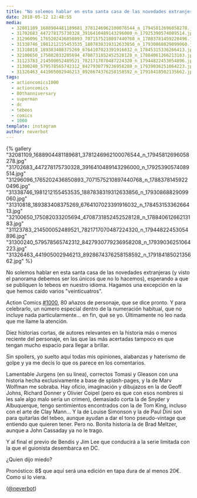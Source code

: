 ```yaml
---
title: "No solemos hablar en esta santa casa de las novedades extranjeras (y visto el panorama debemos ser los únicos que no lo hacemos), esperando a que se publiquen lo tebeos en nuestro idioma"
date: 2018-05-12 12:48:55
media: 
  - 32081109_1688904481189681_3781246962100076544_n_17945812696058278.jpg
  - 31702683_447278175730328_3916410489143296000_n_17925390574089514.jpg
  - 31296096_1765202436850893_7071575210897440768_n_17883781459220496.jpg
  - 31338746_1981212155453535_1887838319312633856_n_17930868829099060.jpg
  - 31310818_189383408375269_6764107023391916032_n_17845315336266413.jpg
  - 32100650_175082033205694_4708731852452528128_n_17884061266213183.jpg
  - 31123783_214500052489521_7821717070487224320_n_17944822453054896.jpg
  - 31300240_579578565742312_8427930779236958208_n_17939036251064223.jpg
  - 31326463_441905002946213_8928674376258158592_n_17918418502135662.jpg
tags: 
  - actioncomics1000
  - actioncomics
  - 80thanniversary
  - superman
  - dc
  - tebeos
  - comics
  - 1000
template: instagram
author: neverbot
---
```


{% gallery "32081109_1688904481189681_3781246962100076544_n_17945812696058278.jpg" "31702683_447278175730328_3916410489143296000_n_17925390574089514.jpg" "31296096_1765202436850893_7071575210897440768_n_17883781459220496.jpg" "31338746_1981212155453535_1887838319312633856_n_17930868829099060.jpg" "31310818_189383408375269_6764107023391916032_n_17845315336266413.jpg" "32100650_175082033205694_4708731852452528128_n_17884061266213183.jpg" "31123783_214500052489521_7821717070487224320_n_17944822453054896.jpg" "31300240_579578565742312_8427930779236958208_n_17939036251064223.jpg" "31326463_441905002946213_8928674376258158592_n_17918418502135662.jpg" %}

No solemos hablar en esta santa casa de las novedades extranjeras (y visto el panorama debemos ser los únicos que no lo hacemos), esperando a que se publiquen lo tebeos en nuestro idioma. Hagamos una excepción en la que hemos caído varios "veinticuatros".

Action Comics [#1000](/tags/1000), 80 añazos de personaje, que se dice pronto. Y para celebrarlo, un número especial dentro de la numeración habitual, que no incluye nada particularmente... en fin, qué se yo. Últimamente no leo nada que me llame la atención.

Diez historias cortas, de autores relevantes en la historia más o menos reciente del personaje, en las que las más acertadas tampoco es que tengan mucho espacio para llegar a brillar.

Sin spoilers, yo suelto aquí todas mis opiniones, alabanzas y haterismo de golpe y ya me decís lo que os parece en los comentarios.

Lamentable Jurgens (en su línea), correctos Tomasi y Gleason con una historia hecha exclusivamente a base de  splash-pages, y la de Marv Wolfman me sobraba. Hay oficio, imaginación y dibujazos en la de Geoff Johns, Richard Donner y Olivier Coipel (pero es que con esos nombres si les sale algo malo sería un crimen), demasiado corta la de Snyder y Albuquerque, tengo sentimientos encontrados con la de Tom King, incluso con el arte de Clay Mann... Y la de Louise Simonson y la de Paul Dini son para quitarlas del tebeo, aunque ayudan a dar el tono pseudo-vintage que entiendo que quieren tener. Pero no. Bonita historia la de Brad Meltzer, aunque a John Cassaday ya no le trago.

Y al final el previo de Bendis y Jim Lee que conducirá a la serie limitada con la que el guionista desembarca en DC.

¿Quien dijo miedo?

Pronóstico: 8$ que aquí será una edición en tapa dura de al menos 20€. Como si lo viera.

([@neverbot](https://instagram.com/neverbot))

